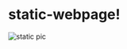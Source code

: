 # static-webpage!

![static pic](https://user-images.githubusercontent.com/78632562/199646621-8834ce48-3875-45fe-8665-94cbd05ecf66.png)
